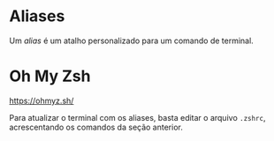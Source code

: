 # Aliases

Um *alias* é um atalho personalizado para um comando de terminal.

# Oh My Zsh
https://ohmyz.sh/

Para atualizar o terminal com os aliases, basta editar o arquivo ```.zshrc```, acrescentando os comandos da seção anterior.
